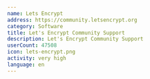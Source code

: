 ```yaml
---
name: Lets Encrypt
address: https://community.letsencrypt.org
category: Software
title: Let's Encrypt Community Support
description: Let's Encrypt Community Support
userCount: 47508
icon: lets-encrypt.png
activity: very high
language: en
---
```

